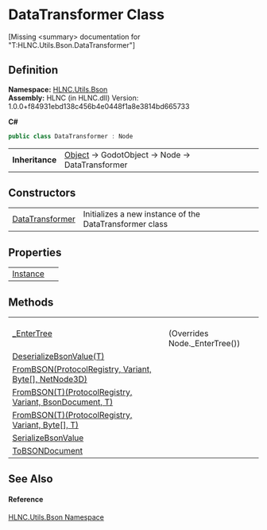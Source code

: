# DataTransformer Class


\[Missing &lt;summary&gt; documentation for "T:HLNC.Utils.Bson.DataTransformer"\]



## Definition
**Namespace:** <a href="N_HLNC_Utils_Bson">HLNC.Utils.Bson</a>  
**Assembly:** HLNC (in HLNC.dll) Version: 1.0.0+f84931ebd138c456b4e0448f1a8e3814bd665733

**C#**
``` C#
public class DataTransformer : Node
```

<table><tr><td><strong>Inheritance</strong></td><td><a href="https://learn.microsoft.com/dotnet/api/system.object" target="_blank" rel="noopener noreferrer">Object</a>  →  GodotObject  →  Node  →  DataTransformer</td></tr>
</table>



## Constructors
<table>
<tr>
<td><a href="M_HLNC_Utils_Bson_DataTransformer__ctor">DataTransformer</a></td>
<td>Initializes a new instance of the DataTransformer class</td></tr>
</table>

## Properties
<table>
<tr>
<td><a href="P_HLNC_Utils_Bson_DataTransformer_Instance">Instance</a></td>
<td> </td></tr>
</table>

## Methods
<table>
<tr>
<td><a href="M_HLNC_Utils_Bson_DataTransformer__EnterTree">_EnterTree</a></td>
<td><br />(Overrides Node._EnterTree())</td></tr>
<tr>
<td><a href="M_HLNC_Utils_Bson_DataTransformer_DeserializeBsonValue__1">DeserializeBsonValue(T)</a></td>
<td> </td></tr>
<tr>
<td><a href="M_HLNC_Utils_Bson_DataTransformer_FromBSON">FromBSON(ProtocolRegistry, Variant, Byte[], NetNode3D)</a></td>
<td> </td></tr>
<tr>
<td><a href="M_HLNC_Utils_Bson_DataTransformer_FromBSON__1">FromBSON(T)(ProtocolRegistry, Variant, BsonDocument, T)</a></td>
<td> </td></tr>
<tr>
<td><a href="M_HLNC_Utils_Bson_DataTransformer_FromBSON__1_1">FromBSON(T)(ProtocolRegistry, Variant, Byte[], T)</a></td>
<td> </td></tr>
<tr>
<td><a href="M_HLNC_Utils_Bson_DataTransformer_SerializeBsonValue">SerializeBsonValue</a></td>
<td> </td></tr>
<tr>
<td><a href="M_HLNC_Utils_Bson_DataTransformer_ToBSONDocument">ToBSONDocument</a></td>
<td> </td></tr>
</table>

## See Also


#### Reference
<a href="N_HLNC_Utils_Bson">HLNC.Utils.Bson Namespace</a>  
